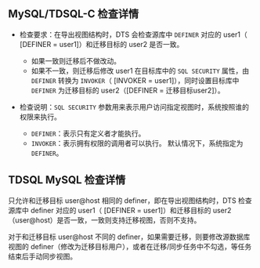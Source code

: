 
## MySQL/TDSQL-C 检查详情
- 检查要求：在导出视图结构时，DTS 会检查源库中 `DEFINER` 对应的 user1（ [DEFINER = user1]）和迁移目标的 user2 是否一致。
   - 如果一致则迁移后不做改动。
   - 如果不一致，则迁移后修改 user1 在目标库中的 `SQL SECURITY` 属性，由 `DEFINER` 转换为 `INVOKER`（ [INVOKER = user1]），同时设置目标库中 `DEFINER` 为迁移目标的 user2（[DEFINER = 迁移目标user2]）。

- 检查说明：`SQL SECURITY` 参数用来表示用户访问指定视图时，系统按照谁的权限来执行。 
  - `DEFINER`：表示只有定义者才能执行。
  - `INVOKER`：表示拥有权限的调用者可以执行。
默认情况下，系统指定为 `DEFINER`。

## TDSQL MySQL 检查详情
只允许和迁移目标 user@host 相同的 definer，即在导出视图结构时，DTS 检查源库中 definer 对应的 user1（ [DEFINER = user1]）和迁移目标的 user2（user@host）是否一致，一致则支持迁移视图，否则不支持。

对于和迁移目标 user@host 不同的 definer，如果需要迁移，则要修改源数据库视图的 definer（修改为迁移目标用户），或者在迁移/同步任务中不勾选，等任务结束后手动同步视图。

